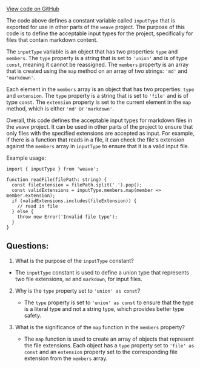 [View code on GitHub](https://github.com/wandb/weave/weave-js/src/components/Panel2/PanelFileMarkdown/common.ts)

The code above defines a constant variable called `inputType` that is exported for use in other parts of the `weave` project. The purpose of this code is to define the acceptable input types for the project, specifically for files that contain markdown content. 

The `inputType` variable is an object that has two properties: `type` and `members`. The `type` property is a string that is set to `'union'` and is of type `const`, meaning it cannot be reassigned. The `members` property is an array that is created using the `map` method on an array of two strings: `'md'` and `'markdown'`. 

Each element in the `members` array is an object that has two properties: `type` and `extension`. The `type` property is a string that is set to `'file'` and is of type `const`. The `extension` property is set to the current element in the `map` method, which is either `'md'` or `'markdown'`. 

Overall, this code defines the acceptable input types for markdown files in the `weave` project. It can be used in other parts of the project to ensure that only files with the specified extensions are accepted as input. For example, if there is a function that reads in a file, it can check the file's extension against the `members` array in `inputType` to ensure that it is a valid input file. 

Example usage:

```
import { inputType } from 'weave';

function readFile(filePath: string) {
  const fileExtension = filePath.split('.').pop();
  const validExtensions = inputType.members.map(member => member.extension);
  if (validExtensions.includes(fileExtension)) {
    // read in file
  } else {
    throw new Error('Invalid file type');
  }
}
```
## Questions: 
 1. What is the purpose of the `inputType` constant?
   - The `inputType` constant is used to define a union type that represents two file extensions, `md` and `markdown`, for input files.

2. Why is the `type` property set to `'union' as const`?
   - The `type` property is set to `'union' as const` to ensure that the type is a literal type and not a string type, which provides better type safety.

3. What is the significance of the `map` function in the `members` property?
   - The `map` function is used to create an array of objects that represent the file extensions. Each object has a `type` property set to `'file' as const` and an `extension` property set to the corresponding file extension from the `members` array.